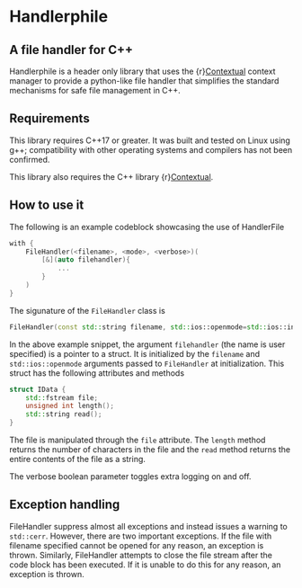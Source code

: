 # Handlerphile

## A file handler for C++

Handlerphile is a header only library that uses the {r}[Contextual](https://github.com/FriendRat/contextual) context manager to provide a python-like file handler that simplifies the standard mechanisms for safe file management in C++.

## Requirements
This library requires C++17 or greater. It was built and tested on Linux using g++; compatibility with other operating systems and compilers has not been confirmed.

This library also requires the C++ library {r}[Contextual](https://github.com/FriendRat/contextual).

## How to use it

The following is an example codeblock showcasing the use of HandlerFile

```c++
with {
    FileHandler(<filename>, <mode>, <verbose>)(
        [&](auto filehandler){
            ...
        }
    )
}
```

The sigunature of the `FileHandler` class is 
```c++
FileHandler(const std::string filename, std::ios::openmode=std::ios::in | std::ios::out, bool verbose=false);
```
In the above example snippet, the argument `filehandler` (the name is user specified) is a pointer to a struct. It is initialized by the `filename` and `std::ios::openmode` arguments passed to `FileHandler` at initialization. This struct has the following attributes and methods

```c++
struct IData {
    std::fstream file;
    unsigned int length();
    std::string read();
}
```
The file is manipulated through the `file` attribute. The `length` method returns the number of characters in the file and the `read` method returns the entire contents of the file as a string.

The verbose boolean parameter toggles extra logging on and off. 

## Exception handling

FileHandler suppress almost all exceptions and instead issues a warning to `std::cerr`. However, there are two important exceptions. If the file with filename specified cannot be opened for any reason, an exception is thrown. Similarly, FileHandler attempts to close the file stream after the code block has been executed. If it is unable to do this for any reason, an exception is thrown.
